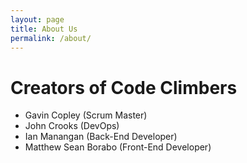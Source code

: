 ```yaml
---
layout: page
title: About Us
permalink: /about/
---
```


# Creators of Code Climbers

- Gavin Copley (Scrum Master)
- John Crooks (DevOps)
- Ian Manangan (Back-End Developer)
- Matthew Sean Borabo (Front-End Developer)